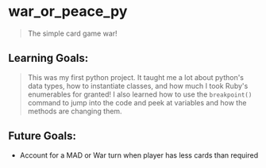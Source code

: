 # war_or_peace_py

> The simple card game war!

## Learning Goals:
> This was my first python project. It taught me a lot about python's data types, how to instantiate classes, and how much I took Ruby's enumerables for granted! I also learned how to use the `breakpoint()` command to jump into the code and peek at variables and how the methods are changing them. 


## Future Goals:
- Account for a MAD or War turn when player has less cards than required
